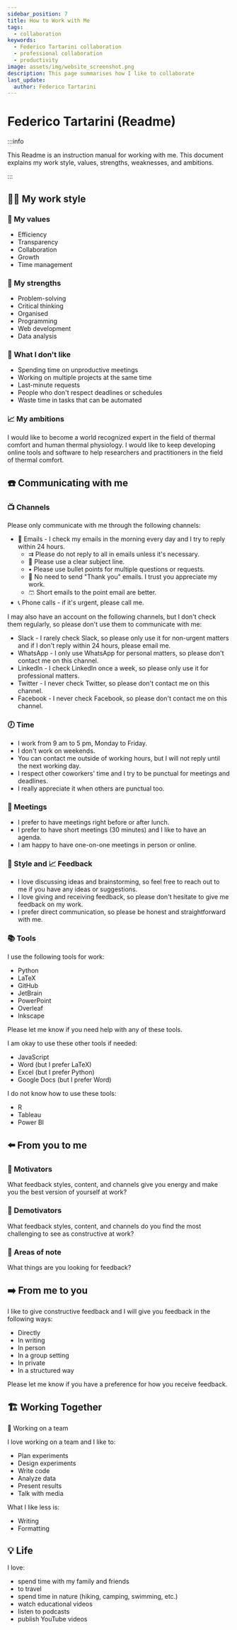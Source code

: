 ```yaml
---
sidebar_position: 7
title: How to Work with Me
tags:
  - collaboration   
keywords: 
  - Federico Tartarini collaboration
  - professional collaboration
  - productivity
image: assets/img/website_screenshot.png
description: This page summarises how I like to collaborate
last_update:
  author: Federico Tartarini
---
```


[//]: # (source: https://almanac.io/docs/employee-user-guide-readme-template-wOCvnGFTG3sSWHFv4US6Z2tNl9QzWcCd)

# Federico Tartarini (Readme)

:::info

This Readme is an instruction manual for working with me. 
This document explains my work style, values, strengths, weaknesses, and ambitions. 

:::

## 🏄‍♂️ My work style

### 🙏 My values

* Efficiency
* Transparency
* Collaboration
* Growth
* Time management

### 💪 My strengths

* Problem-solving
* Critical thinking
* Organised
* Programming
* Web development
* Data analysis

### 🚫 What I don't like

* Spending time on unproductive meetings
* Working on multiple projects at the same time
* Last-minute requests
* People who don't respect deadlines or schedules
* Waste time in tasks that can be automated

[//]: # (### 🌱 My weaknesses)

[//]: # ()
[//]: # (* Statistics)

[//]: # (* Writing)

[//]: # (* Building simulations)

### 📈 My ambitions

I would like to become a world recognized expert in the field of thermal comfort and human thermal physiology.
I would like to keep developing online tools and software to help researchers and practitioners in the field of thermal comfort.

## ☎️ Communicating with me

### 📺 Channels

Please only communicate with me through the following channels:
* 📨 Emails - I check my emails in the morning every day and I try to reply within 24 hours. 
    - ⇉ Please do not reply to all in emails unless it's necessary.
    - 📧 Please use a clear subject line.
    - • Please use bullet points for multiple questions or requests.
    - 🙏 No need to send "Thank you" emails. I trust you appreciate my work.
    - 🩳 Short emails to the point email are better.
* 📞 Phone calls - if it's urgent, please call me.

I may also have an account on the following channels, but I don't check them regularly, so please don't use them to communicate with me:
* Slack - I rarely check Slack, so please only use it for non-urgent matters and if I don't reply within 24 hours, please email me.
* WhatsApp - I only use WhatsApp for personal matters, so please don't contact me on this channel.
* LinkedIn - I check LinkedIn once a week, so please only use it for professional matters.
* Twitter - I never check Twitter, so please don't contact me on this channel.
* Facebook - I never check Facebook, so please don't contact me on this channel.

### 🕖 Time

* I work from 9 am to 5 pm, Monday to Friday. 
* I don't work on weekends.
* You can contact me outside of working hours, but I will not reply until the next working day.
* I respect other coworkers' time and I try to be punctual for meetings and deadlines.
* I really appreciate it when others are punctual too.

### 📝 Meetings

* I prefer to have meetings right before or after lunch.
* I prefer to have short meetings (30 minutes) and I like to have an agenda.
* I am happy to have one-on-one meetings in person or online.

### 🍾 Style and 📈 Feedback

* I love discussing ideas and brainstorming, so feel free to reach out to me if you have any ideas or suggestions.
* I love giving and receiving feedback, so please don't hesitate to give me feedback on my work.
* I prefer direct communication, so please be honest and straightforward with me.

### 📚 Tools

I use the following tools for work:
* Python
* LaTeX
* GitHub
* JetBrain
* PowerPoint
* Overleaf
* Inkscape

Please let me know if you need help with any of these tools.

I am okay to use these other tools if needed:
* JavaScript
* Word (but I prefer LaTeX)
* Excel (but I prefer Python)
* Google Docs (but I prefer Word)

I do not know how to use these tools:
* R
* Tableau
* Power BI

[//]: # (### 🏁 Following up)

## ⬅️ From you to me

### 🐇 Motivators

What feedback styles, content, and channels give you energy and make you the best version of yourself at work?

### 🐢 Demotivators

What feedback styles, content, and channels do you find the most challenging to see as constructive at work?

### 📝 Areas of note

What things are you looking for feedback?

## ➡️ From me to you

I like to give constructive feedback and I will give you feedback in the following ways:

* Directly
* In writing
* In person
* In a group setting
* In private
* In a structured way

Please let me know if you have a preference for how you receive feedback.

## 🏗️ Working Together

🤝 Working on a team

I love working on a team and I like to:
* Plan experiments
* Design experiments
* Write code
* Analyze data
* Present results
* Talk with media

What I like less is:
* Writing
* Formatting

[//]: # (⛵ For my managers)

[//]: # ()
[//]: # (What are your expectations of your managers?)

[//]: # ()
[//]: # (What should your managers expect from you?)

[//]: # ()
[//]: # (What did you appreciate most about your favorite manager?)

## 💡 Life

I love: 
* spend time with my family and friends 
* to travel
* spend time in nature (hiking, camping, swimming, etc.)
* watch educational videos
* listen to podcasts
* publish YouTube videos

[//]: # (How do you try to live your life?)

[//]: # ()
[//]: # ()
[//]: # (What and who are important to you outside of work?)

[//]: # ()
[//]: # ()
[//]: # (Favorite book you've read this year?)

[//]: # ()
[//]: # ()
[//]: # (Favorite experience you've had this year?)

[//]: # ()
[//]: # ()
[//]: # (What is one silly or idiosyncratic thing about you?)

[//]: # (🌟 Reporting to me &#40;if applicable&#41;)

[//]: # ()
[//]: # (What should those on your team expect from you? What does it look like and feel like?)

[//]: # ()
[//]: # (What are your expectations of those on your team?)

[//]: # ()
[//]: # (If your management style were an animal, what animal would it be? Please add an image here.)

[//]: # ()
[//]: # (Feel free to add H3s as needed to keep this organized.)